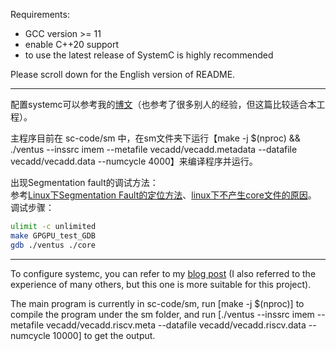 Requirements:

- GCC version >= 11  
- enable C++20 support
- to use the latest release of SystemC is highly recommended

Please scroll down for the English version of README.

---

配置systemc可以参考我的[博文](https://zhuanlan.zhihu.com/p/638360098)（也参考了很多别人的经验，但这篇比较适合本工程）。

主程序目前在 sc-code/sm 中，在sm文件夹下运行【make -j $(nproc) && ./ventus --inssrc imem --metafile vecadd/vecadd.metadata --datafile vecadd/vecadd.data --numcycle 4000】来编译程序并运行。

出现Segmentation fault的调试方法：  
参考[Linux下Segmentation Fault的定位方法](https://blog.csdn.net/whahu1989/article/details/110881842)、[linux下不产生core文件的原因](https://blog.csdn.net/qq_35621436/article/details/120870746)。  
调试步骤：

```bash
ulimit -c unlimited
make GPGPU_test_GDB
gdb ./ventus ./core
```

---

To configure systemc, you can refer to my [blog post](https://zhuanlan.zhihu.com/p/638360098) (I also referred to the experience of many others, but this one is more suitable for this project).

The main program is currently in sc-code/sm, run [make -j $(nproc)] to compile the program under the sm folder, and run [./ventus --inssrc imem --metafile vecadd/vecadd.riscv.meta --datafile vecadd/vecadd.riscv.data --numcycle 10000] to get the output.
